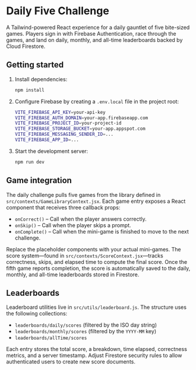 # Daily Five Challenge

A Tailwind-powered React experience for a daily gauntlet of five bite-sized games. Players sign in
with Firebase Authentication, race through the games, and land on daily, monthly, and all-time
leaderboards backed by Cloud Firestore.

## Getting started

1. Install dependencies:

   ```bash
   npm install
   ```

2. Configure Firebase by creating a `.env.local` file in the project root:

   ```bash
   VITE_FIREBASE_API_KEY=your-api-key
   VITE_FIREBASE_AUTH_DOMAIN=your-app.firebaseapp.com
   VITE_FIREBASE_PROJECT_ID=your-project-id
   VITE_FIREBASE_STORAGE_BUCKET=your-app.appspot.com
   VITE_FIREBASE_MESSAGING_SENDER_ID=...
   VITE_FIREBASE_APP_ID=...
   ```

3. Start the development server:

   ```bash
   npm run dev
   ```

## Game integration

The daily challenge pulls five games from the library defined in
`src/contexts/GameLibraryContext.jsx`. Each game entry exposes a React component that receives three
callback props:

- `onCorrect()` – Call when the player answers correctly.
- `onSkip()` – Call when the player skips a prompt.
- `onComplete()` – Call when the mini-game is finished to move to the next challenge.

Replace the placeholder components with your actual mini-games. The score system—found in
`src/contexts/ScoreContext.jsx`—tracks correctness, skips, and elapsed time to compute the final
score. Once the fifth game reports completion, the score is automatically saved to the daily,
monthly, and all-time leaderboards stored in Firestore.

## Leaderboards

Leaderboard utilities live in `src/utils/leaderboard.js`. The structure uses the following
collections:

- `leaderboards/daily/scores` (filtered by the ISO day string)
- `leaderboards/monthly/scores` (filtered by the `YYYY-MM` key)
- `leaderboards/allTime/scores`

Each entry stores the total score, a breakdown, time elapsed, correctness metrics, and a server
timestamp. Adjust Firestore security rules to allow authenticated users to create new score
documents.
